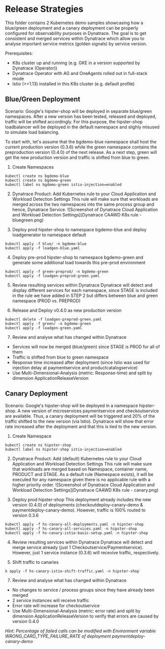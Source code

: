 # Release Strategies

This folder contains 2 Kubernetes demo samples showcasing how a blue/green deployment and a canary deployment can be properly configured for observability purposes in Dynatrace. The goal is to get consistent and merged services within Dynatrace which allow you to analyse important service metrics (golden signals) by service version.

Prerequisites:
- K8s cluster up and running (e.g. GKE in a version supported by Dynatrace (Operator))
- Dynatrace Operator with AG and OneAgents rolled out in full-stack mode
- Istio (>=1.13) installed in this K8s cluster (e.g. default profile) 

## Blue/Green Deployment

Scenario:
Google's hipster-shop will be deployed in separate blue/green namespaces. After a new version has been tested, released and deployed, traffic will be shifted accordingly. For this purpose, the hipster-shop loadbalancer will be deployed in the default namespace and slighly misused to simulate load balancing. 

To start with, let's assume that the bgdemo-blue namespace shall host the current production version (0.3.6) while the green namespace contains the preproduction version (0.4.0) of the next release. As a next step, green will get the new production version and traffic is shifted from blue to green. 


1. Create Namespaces
```
kubectl create ns bgdemo-blue
kubectl create ns bgdemo-green
kubectl label ns bgdemo-green istio-injection=enabled
```

2. Dynatrace Product: Add Kubernetes rule to your Cloud Application and Workload Detection Settings
This rule will make sure that workloads are merged across the two namespaces into the same process group and hence, Dynatrace Service. 
![Screenshot of Dynatrace Cloud Application and Workload Detection Settings](Dynatrace CAAWD K8s rule - bluegreen.png) 

3. Deploy prod hipster-shop to namespace bgdemo-blue and deploy loadgenerator to namespace default
```
kubectl apply -f blue/ -n bgdemo-blue
kubectl apply -f loadgen-blue.yaml
```

4. Deploy pre-prod hipster-shop to namespace bgdemo-green and generate some additional load towards this pre-prod environment
```
kubectl apply -f green-preprod/ -n bgdemo-green
kubectl apply -f loadgen-preprod-green.yaml
```
5. Review resulting services within Dynatrace
Dynatrace will detect and display different services for each namespace, since STAGE is included in the rule we have added in STEP 2 but differs between blue and green namespace (PROD vs. PREPROD)

6. Release and Deploy v0.4.0 as new production version
```
kubectl delete -f loadgen-preprod-green.yaml
kubectl apply -f green/ -n bgdemo-green
kubectl apply -f loadgen-green.yaml
```

7. Review and analyse what has changed within Dynatrace
- Services will now be merged (blue/green) since STAGE is PROD for all of them
- Traffic is shifted from blue to green namespace
- Response time increased after deployment (since Istio was used for injection delay at paymentservice and productcatalogservice)
- Use Multi-Dimensional-Analysis (metric: Response-time) and split by dimension ApplicationReleaseVersion 


## Canary Deployment

Scenario:
Google's hipster-shop will be deployed in a namespace hipster-shop. A new version of microservices paymentservice and checkoutservice are available. Thus, a canary deployment will be triggered and 20% of the traffic shifted to the new version (via Istio). Dynatrace will show that error rate increased after the deployment and that this is tied to the new version. 

1. Create Namespace
```
kubectl create ns hipster-shop
kubectl label ns hipster-shop istio-injection=enabled
```

2. Dynatrace Product: Add (default) Kubernetes rule to your Cloud Application and Workload Detection Settings
This rule will make sure that workloads are merged based on Namespace, container name, PRODUCT and STAGE. As a default rule (Namespace exists), it will be executed for any namespace given there is no applicable rule with a higher priority order. 
![Screenshot of Dynatrace Cloud Application and Workload Detection Settings](Dynatrace CAAWD K8s rule - canary.png)

3. Deploy prod hipster-shop 
This deployment already includes the new version (0.4.0) of deployments (checkoutdeploy-canary-demo & paymentdeploy-canary-demo). However, traffic is 100% routed to version 0.3.6
```
kubectl apply -f hs-canary-all-deployments.yaml -n hipster-shop
kubectl apply -f hs-canary-all-services.yaml -n hipster-shop
kubectl apply -f hs-canary-istio-basic-setup.yaml -n hipster-shop
```

4. Review resulting services within Dynatrace
Dynatrace will detect and merge service already (just 1 Checkoutservice/Paymentservice). However, just 1 service instance (0.3.6) will recevive traffic, respectively.

5. Shift traffic to canaries
```
k apply -f hs-canary-istio-shift-traffic.yaml -n hipster-shop
```

7. Review and analyse what has changed within Dynatrace
- No changes to service / process groups since they have already been merged
- 2 service instances will receive traffic
- Error rate will increase for checkoutservice 
- Use Multi-Dimensional-Analysis (metric: error rate) and split by dimension ApplicationReleaseVersion to verify that errors are caused by version 0.4.0

_Hint: Percentage of failed calls can be modified with Environment variable WRONG_CARD_TYPE_FAILURE_RATE of deployment paymentdeploy-canary-demo_